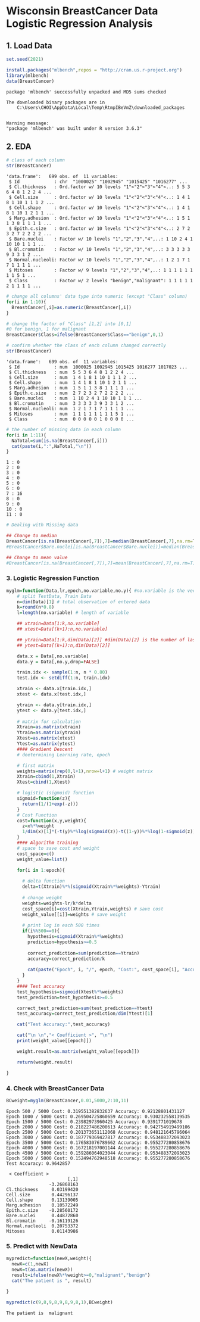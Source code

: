 # Wisconsin BreastCancer Data Logistic Regression Analysis

## 1. Load Data


```R
set.seed(2021)

install.packages("mlbench",repos = "http://cran.us.r-project.org")
library(mlbench)
data(BreastCancer)
```

    package 'mlbench' successfully unpacked and MD5 sums checked
    
    The downloaded binary packages are in
    	C:\Users\CHOI\AppData\Local\Temp\RtmpIBeVmZ\downloaded_packages
    

    Warning message:
    "package 'mlbench' was built under R version 3.6.3"

## 2. EDA


```R
# class of each column
str(BreastCancer)
```

    'data.frame':	699 obs. of  11 variables:
     $ Id             : chr  "1000025" "1002945" "1015425" "1016277" ...
     $ Cl.thickness   : Ord.factor w/ 10 levels "1"<"2"<"3"<"4"<..: 5 5 3 6 4 8 1 2 2 4 ...
     $ Cell.size      : Ord.factor w/ 10 levels "1"<"2"<"3"<"4"<..: 1 4 1 8 1 10 1 1 1 2 ...
     $ Cell.shape     : Ord.factor w/ 10 levels "1"<"2"<"3"<"4"<..: 1 4 1 8 1 10 1 2 1 1 ...
     $ Marg.adhesion  : Ord.factor w/ 10 levels "1"<"2"<"3"<"4"<..: 1 5 1 1 3 8 1 1 1 1 ...
     $ Epith.c.size   : Ord.factor w/ 10 levels "1"<"2"<"3"<"4"<..: 2 7 2 3 2 7 2 2 2 2 ...
     $ Bare.nuclei    : Factor w/ 10 levels "1","2","3","4",..: 1 10 2 4 1 10 10 1 1 1 ...
     $ Bl.cromatin    : Factor w/ 10 levels "1","2","3","4",..: 3 3 3 3 3 9 3 3 1 2 ...
     $ Normal.nucleoli: Factor w/ 10 levels "1","2","3","4",..: 1 2 1 7 1 7 1 1 1 1 ...
     $ Mitoses        : Factor w/ 9 levels "1","2","3","4",..: 1 1 1 1 1 1 1 1 5 1 ...
     $ Class          : Factor w/ 2 levels "benign","malignant": 1 1 1 1 1 2 1 1 1 1 ...
    


```R
# change all columns' data type into numeric (except "Class" column)
for(i in 1:10){
  BreastCancer[,i]=as.numeric(BreastCancer[,i])
}
```


```R
# change the factor of "Class" [1,2] into [0,1]
#0 for benign, 1 for malignant
BreastCancer$Class=ifelse(BreastCancer$Class=="benign",0,1)
```


```R
# confirm whether the class of each column changed correctly
str(BreastCancer)
```

    'data.frame':	699 obs. of  11 variables:
     $ Id             : num  1000025 1002945 1015425 1016277 1017023 ...
     $ Cl.thickness   : num  5 5 3 6 4 8 1 2 2 4 ...
     $ Cell.size      : num  1 4 1 8 1 10 1 1 1 2 ...
     $ Cell.shape     : num  1 4 1 8 1 10 1 2 1 1 ...
     $ Marg.adhesion  : num  1 5 1 1 3 8 1 1 1 1 ...
     $ Epith.c.size   : num  2 7 2 3 2 7 2 2 2 2 ...
     $ Bare.nuclei    : num  1 10 2 4 1 10 10 1 1 1 ...
     $ Bl.cromatin    : num  3 3 3 3 3 9 3 3 1 2 ...
     $ Normal.nucleoli: num  1 2 1 7 1 7 1 1 1 1 ...
     $ Mitoses        : num  1 1 1 1 1 1 1 1 5 1 ...
     $ Class          : num  0 0 0 0 0 1 0 0 0 0 ...
    


```R
# the number of missing data in each column
for(i in 1:11){
  NaTotal=sum(is.na(BreastCancer[,i]))
  cat(paste(i,":",NaTotal,"\n"))
}
```

    1 : 0 
    2 : 0 
    3 : 0 
    4 : 0 
    5 : 0 
    6 : 0 
    7 : 16 
    8 : 0 
    9 : 0 
    10 : 0 
    11 : 0 
    


```R
# Dealing with Missing data

## Change to median
BreastCancer[is.na(BreastCancer[,7]),7]=median(BreastCancer[,7],na.rm=T)
#BreastCancer$Bare.nuclei[is.na(BreastCancer$Bare.nuclei)]=median(BreastCancer$Bare.nuclei, na.rm=T)

## Change to mean value
#BreastCancer[is.na(BreastCancer[,7]),7]=mean(BreastCancer[,7],na.rm=T)
```

### 3. Logistic Regression Function


```R
myglm=function(Data,lr,epoch,no.variable,no.y){ #no.variable is the vector of the indexes used in regressionriable ex. c(1,5,8)
    # split TestData, Train Data
    n=dim(Data)[1] # total observation of entered data
    k=round(n*0.8)
    l=length(no.variable) # length of variable

    ## xtrain=Data[1:k,no.variable]
    ## xtest=Data[(k+1):n,no.variable]

    ## ytrain=Data[1:k,dim(Data)[2]] #dim(Data)[2] is the number of last variable
    ## ytest=Data[(k+1):n,dim(Data)[2]]

    data.x = Data[,no.variable]
    data.y = Data[,no.y,drop=FALSE]

    train.idx <- sample(1:n, n * 0.80)
    test.idx <- setdiff(1:n, train.idx)

    xtrain <- data.x[train.idx,]
    xtest <- data.x[test.idx,]

    ytrain <- data.y[train.idx,]
    ytest <- data.y[test.idx,]
    
    # matrix for calculation
    Xtrain=as.matrix(xtrain)
    Ytrain=as.matrix(ytrain)
    Xtest=as.matrix(xtest)
    Ytest=as.matrix(ytest)
    #### Gradient Descent
    # deetermining Learning rate, epoch

    # first matrix
    weights=matrix(rep(0,l+1),nrow=l+1) # weight matrix
    Xtrain=cbind(1,Xtrain)
    Xtest=cbind(1,Xtest)

    # logistic (sigmoid) function
    sigmoid=function(z){
      return(1/(1+exp(-z)))
    }
    # Cost Function
    cost=function(x,y,weight){
      z=x%*%weight
      1/dim(x)[1]*(-t(y)%*%log(sigmoid(z))-t((1-y))%*%log(1-sigmoid(z)))
    }
    #### Algorithm training
    # space to save cost and weight
    cost_space=c()
    weight_value=list()

    for(i in 1:epoch){
  
      # delta function
      delta=t(Xtrain)%*%(sigmoid(Xtrain%*%weights)-Ytrain)
  
      # change weight
      weights=weights-lr/k*delta
      cost_space[i]=cost(Xtrain,Ytrain,weights) # save cost
      weight_value[[i]]=weights # save weight
  
      # print log in each 500 times
      if(i%%500==0){
        hypothesis=sigmoid(Xtrain%*%weights)
        prediction=hypothesis>=0.5
    
        correct_prediction=sum(prediction==Ytrain)
        accuracy=correct_prediction/k
    
        cat(paste("Epoch", i, "/", epoch, "Cost:", cost_space[i], "Accuracy:",accuracy, "\n"))
      }
    }
    #### Test accuracy
    test_hypothesis=sigmoid(Xtest%*%weights)
    test_prediction=test_hypothesis>=0.5

    correct_test_prediction=sum(test_prediction==Ytest)
    test_accuracy=correct_test_prediction/dim(Ytest)[1]

    cat("Test Accuracy:",test_accuracy)

    cat("\n \n","< Coefficient >", "\n")
    print(weight_value[[epoch]])

    weight.result=as.matrix(weight_value[[epoch]])

    return(weight.result)

}
```

### 4. Check with BreastCancer Data


```R
BCweight=myglm(BreastCancer,0.01,5000,2:10,11)
```

    Epoch 500 / 5000 Cost: 0.319551382832637 Accuracy: 0.92128801431127 
    Epoch 1000 / 5000 Cost: 0.269504725860659 Accuracy: 0.930232558139535 
    Epoch 1500 / 5000 Cost: 0.23982973960425 Accuracy: 0.9391771019678 
    Epoch 2000 / 5000 Cost: 0.218227486200613 Accuracy: 0.942754919499106 
    Epoch 2500 / 5000 Cost: 0.201373651112068 Accuracy: 0.948121645796064 
    Epoch 3000 / 5000 Cost: 0.187779369427817 Accuracy: 0.953488372093023 
    Epoch 3500 / 5000 Cost: 0.176583076789662 Accuracy: 0.955277280858676 
    Epoch 4000 / 5000 Cost: 0.167218197001144 Accuracy: 0.955277280858676 
    Epoch 4500 / 5000 Cost: 0.159286064023044 Accuracy: 0.953488372093023 
    Epoch 5000 / 5000 Cost: 0.152494762948518 Accuracy: 0.955277280858676 
    Test Accuracy: 0.9642857
     
     < Coefficient > 
                           [,1]
                    -3.26868163
    Cl.thickness     0.03199420
    Cell.size        0.44296137
    Cell.shape       0.13139005
    Marg.adhesion    0.10572249
    Epith.c.size    -0.28560172
    Bare.nuclei      0.44872860
    Bl.cromatin     -0.16119126
    Normal.nucleoli  0.20753372
    Mitoses          0.01143986
    

### 5. Predict with NewData


```R
mypredict=function(newX,weight){
  newX=c(1,newX)
  newX=t(as.matrix(newX))
  result=ifelse(newX%*%weight>=0,"malignant","benign")
  cat("The patient is ", result)
    
}
```


```R
mypredict(c(9,8,9,8,9,8,9,8,1),BCweight)
```

    The patient is  malignant
